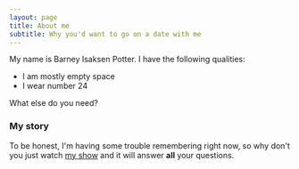 ```yaml
---
layout: page
title: About me
subtitle: Why you'd want to go on a date with me
---
```


My name is Barney Isaksen Potter. I have the following qualities:

- I am mostly empty space
- I wear number 24

What else do you need?

### My story

To be honest, I'm having some trouble remembering right now, so why don't you just watch [my show](https://en.wikipedia.org/wiki/Barney_%26_Friends) and it will answer **all** your questions.
